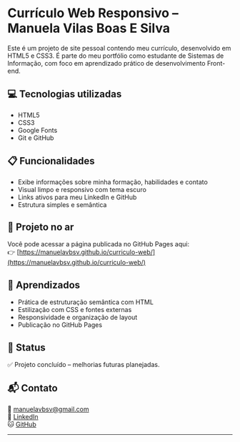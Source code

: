 # Currículo Web Responsivo – Manuela Vilas Boas E Silva

Este é um projeto de site pessoal contendo meu currículo, desenvolvido em HTML5 e CSS3. É parte do meu portfólio como estudante de Sistemas de Informação, com foco em aprendizado prático de desenvolvimento Front-end.

## 💻 Tecnologias utilizadas

- HTML5
- CSS3
- Google Fonts
- Git e GitHub

## 📋 Funcionalidades

- Exibe informações sobre minha formação, habilidades e contato
- Visual limpo e responsivo com tema escuro
- Links ativos para meu LinkedIn e GitHub
- Estrutura simples e semântica

## 📎 Projeto no ar

Você pode acessar a página publicada no GitHub Pages aqui:  
👉 [https://manuelavbsv.github.io/curriculo-web/](https://manuelavbsv.github.io/curriculo-web/)

## 🧠 Aprendizados

- Prática de estruturação semântica com HTML
- Estilização com CSS e fontes externas
- Responsividade e organização de layout
- Publicação no GitHub Pages

## 📌 Status

✅ Projeto concluído – melhorias futuras planejadas.

## 📬 Contato

📧 manuelavbsv@gmail.com  
🔗 [LinkedIn](https://www.linkedin.com/in/manuela-vilas-boas-e-silva-bb2412283)  
🐱 [GitHub](https://github.com/manuelavbsv)

---
